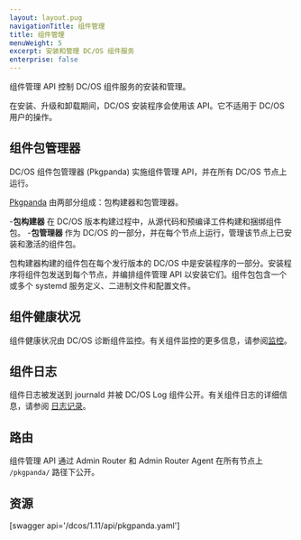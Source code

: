 ```yaml
---
layout: layout.pug
navigationTitle: 组件管理
title: 组件管理
menuWeight: 5
excerpt: 安装和管理 DC/OS 组件服务
enterprise: false
---
```


组件管理 API 控制 DC/OS 组件服务的安装和管理。

在安装、升级和卸载期间，DC/OS 安装程序会使用该 API。它不适用于 DC/OS 用户的操作。

## 组件包管理器

DC/OS 组件包管理器 (Pkgpanda) 实施组件管理 API，并在所有 DC/OS 节点上运行。

[Pkgpanda](https://github.com/dcos/dcos/tree/master/pkgpanda) 由两部分组成：包构建器和包管理器。

-**包构建器** 在 DC/OS 版本构建过程中，从源代码和预编译工件构建和捆绑组件包。
-**包管理器** 作为 DC/OS 的一部分，并在每个节点上运行，管理该节点上已安装和激活的组件包。

包构建器构建的组件包在每个发行版本的 DC/OS 中是安装程序的一部分。安装程序将组件包发送到每个节点，并编排组件管理 API 以安装它们。组件包包含一个或多个 systemd 服务定义、二进制文件和配置文件。


## 组件健康状况

组件健康状况由 DC/OS 诊断组件监控。有关组件监控的更多信息，请参阅[监控](/dcos/cn/1.11/monitoring/)。


## 组件日志

组件日志被发送到 journald 并被 DC/OS Log 组件公开。有关组件日志的详细信息，请参阅 [日志记录](/dcos/cn/1.11/monitoring/logging/)。


## 路由

组件管理 API 通过 Admin Router 和 Admin Router Agent 在所有节点上 `/pkgpanda/` 路径下公开。


## 资源

[swagger api='/dcos/1.11/api/pkgpanda.yaml']
